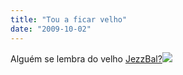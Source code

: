 ```yaml
---
title: "Tou a ficar velho"
date: "2009-10-02"
---
```


Alguém se lembra do velho [JezzBal?](http://www.squiglysplayhouse.com/Games/Flash/PuzzleStrategy/Jezzball/index.php)![](https://66.media.tumblr.com/tumblr_kqwpi8HVql1qz4vrl.bmp)
